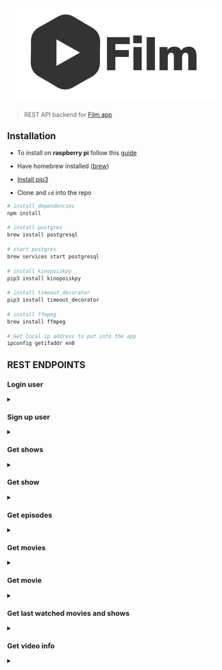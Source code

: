 # <div align="center">![Film](images/logo.png)</div>
> REST API backend for [Film app](https://github.com/balamou/Film)

## Installation 
- To install on **raspberry pi** follow this [guide](/INSTALL_PI.md)

- Have homebrew installed ([brew](https://brew.sh))
- [Install pip3](https://pip.pypa.io/en/stable/installing/)
- Clone and `cd` into the repo

```sh
# install dependencies
npm install

# install postgres
brew install postgresql

# start postgres 
brew services start postgresql

# install kinopoiskpy
pip3 install kinopoiskpy

# install timeout_decorator
pip3 install timeout_decorator

# install ffmpeg
brew install ffmpeg

# Get local ip address to put into the app
ipconfig getifaddr en0
```

## REST ENDPOINTS

### Login user

<details>
    <summary></summary>
Logins a user (if exists) and returns the user's id

* **URL**

    /login/:username

* **Method:**
    
    `GET`
    
* **URL Params**

  **Required:**
 
  `username=[string]`
 
 
* **Success Response:**

    * **Code:** 200 </br>
    **Content:** `{ userId: 12 }`

</details>

### Sign up user

<details>
    <summary></summary>
Creates a user (if doesn't exist) and return new user's id

* **URL**

    /signup/:username

* **Method:**
    
    `GET`
    
* **URL Params**

  **Required:**
 
  `username=[string]`
 
 
* **Success Response:**

    * **Code:** 200 </br>
    **Content:** `{ userId: 12 }`

</details>

### Get shows

<details>
    <summary></summary>
Get a list of shows 

* **URL**

    /shows/:start/:quantity/:language

* **Method:**
    
    `GET`
    
* **URL Params**

  **Required:**
 
  `start=[int]` id of the first show to fetch</br>
  `quantity=[int]` number of shows to fetch after the `start` id</br>
  `language=[string]` can be 'en' (aslo 'english') or 'ru' (also 'russian') </br>
 
* **Success Response:**

    * **Code:** 200 </br>
    **Content:** `{ showData: { id: number, posterURL?: string }[], isLast: boolean } }` </br>
    **Example:** `{ showsData: [{ id: 20, posterURL: "en/shows/rick_and_morty/poster.jpeg" },` </br> `{id: 21, posterURL:"en/shows/south_park/poster.jpeg" }], isLast: true }`

</details>

### Get show

<details>
    <summary></summary>
Get information about a show 

* **URL**

    /show/:showId/:userId

* **Method:**
    
    `GET`
    
* **URL Params**

  **Required:**
 
  `showId=[int]` id of the show</br>
  `userId=[int]` the user id who is watching (this is to get `stopped at` position for each episode) </br>
 
* **Success Response:**

    * **Code:** 200 </br>
    **Content:** 
    ```ts {
    series: {
                id: number, 
                title: string, 
                seasonSelected: number, 
                totalSeasons: number, 
                description?: string, 
                posterURL?: string, 
                lastWatchedEpisode: <SAME_AS_EPISODES>  
            },
    episodes: {
                id: number, 
                episodeNumber: number, 
                seasonNumber: number, 
                videoURL: string, 
                duration: number,
                thumbnailURL?: string,
                title?: string,
                plot?: string,
                stoppedAt?: number
            }[],
    availableSeasons: number[]
    }
    ```
    <details>
        <summary>Example response in YAML:</summary>

    ```yaml
    series:
      id: 20
      title: Рик и Морти
      seasonSelected: 1
      totalSeasons: 4
      description: 'В центре сюжета — школьник по имени Морти и его дедушка Рик. Морти
        — самый обычный мальчик, который ничем не отличается от своих сверстников. А вот
        его дедуля занимается необычными научными исследованиями и зачастую полностью
        неадекватен. Он может в '
      posterURL: en/shows/rick_and_morty/poster.jpeg
      lastWatchedEpisode:
        id: 223
        seriesId: 20
        seasonNumber: 1
        episodeNumber: 1
        videoURL: en/shows/rick_and_morty/S1/E1.mp4
        duration: 1321
        thumbnailURL: en/shows/rick_and_morty/S1/thumbnails/E1.png
        title: Пилотная серия
        plot: 
    episodes:
    - id: 223
      episodeNumber: 1
      seasonNumber: 1
      videoURL: en/shows/rick_and_morty/S1/E1.mp4
      duration: 1321
      thumbnailURL: en/shows/rick_and_morty/S1/thumbnails/E1.png
      title: Пилотная серия
      plot: 
      stoppedAt: 
    - id: 226
      episodeNumber: 2
      seasonNumber: 1
      videoURL: en/shows/rick_and_morty/S1/E2.mp4
      duration: 1318
      thumbnailURL: en/shows/rick_and_morty/S1/thumbnails/E2.png
      title: Пёс-газонокосильщик
      plot: 
      stoppedAt: 
    - id: 227
      episodeNumber: 3
      seasonNumber: 1
      videoURL: en/shows/rick_and_morty/S1/E3.mp4
      duration: 1315
      thumbnailURL: en/shows/rick_and_morty/S1/thumbnails/E3.png
      title: Анатомический парк
      plot: 
      stoppedAt: 
    - id: 228
      episodeNumber: 4
      seasonNumber: 1
      videoURL: en/shows/rick_and_morty/S1/E4.mp4
      duration: 1265
      thumbnailURL: en/shows/rick_and_morty/S1/thumbnails/E4.png
      title: М. Найт Шьямал-Инопланетяне!
      plot: 
      stoppedAt: 
    - id: 229
      episodeNumber: 5
      seasonNumber: 1
      videoURL: en/shows/rick_and_morty/S1/E5.mp4
      duration: 1269
      thumbnailURL: en/shows/rick_and_morty/S1/thumbnails/E5.png
      title: Мисикс и разрушение
      plot: 
      stoppedAt: 
    - id: 230
      episodeNumber: 6
      seasonNumber: 1
      videoURL: en/shows/rick_and_morty/S1/E6.mp4
      duration: 1288
      thumbnailURL: en/shows/rick_and_morty/S1/thumbnails/E6.png
      title: Напиток Рика №9
      plot: 
      stoppedAt: 
    - id: 231
      episodeNumber: 7
      seasonNumber: 1
      videoURL: en/shows/rick_and_morty/S1/E7.mp4
      duration: 1321
      thumbnailURL: en/shows/rick_and_morty/S1/thumbnails/E7.png
      title: Воспитание Газорпазорпа
      plot: 
      stoppedAt: 
    - id: 232
      episodeNumber: 8
      seasonNumber: 1
      videoURL: en/shows/rick_and_morty/S1/E8.mp4
      duration: 1335
      thumbnailURL: en/shows/rick_and_morty/S1/thumbnails/E8.png
      title: Скандалы, Рик и расследования
      plot: 
      stoppedAt: 
    - id: 233
      episodeNumber: 9
      seasonNumber: 1
      videoURL: en/shows/rick_and_morty/S1/E9.mp4
      duration: 1340
      thumbnailURL: en/shows/rick_and_morty/S1/thumbnails/E9.png
      title: Надвигается нечто риканутое
      plot: 
      stoppedAt: 
    - id: 224
      episodeNumber: 10
      seasonNumber: 1
      videoURL: en/shows/rick_and_morty/S1/E10.mp4
      duration: 1347
      thumbnailURL: en/shows/rick_and_morty/S1/thumbnails/E10.png
      title: Близкие риконтакты риковой степени
      plot: 
      stoppedAt: 
    - id: 225
      episodeNumber: 11
      seasonNumber: 1
      videoURL: en/shows/rick_and_morty/S1/E11.mp4
      duration: 1341
      thumbnailURL: en/shows/rick_and_morty/S1/thumbnails/E11.png
      title: Риксованный бизнес
      plot: 
      stoppedAt: 
    availableSeasons:
    - 1
    - 2
    - 3
    ```
    </details>

</details>

### Get episodes

<details>
    <summary></summary>
Returns episodes corresponding to a specific season in a show

* **URL**

    /episodes/:seriesId/:userId/:season

* **Method:**
    
    `GET`
    
* **URL Params**

  **Required:**
 
  `seriesId=[number]` show id </br>
  `userId=[number]` user id (this is used to get `stopped at` position for each episode) </br>
  `season=[number]` season number  
 
* **Success Response:**

    * **Code:** 200 </br>
    **Content:** 
    ```ts
    { 
        id: number;
        episodeNumber: number;
        seasonNumber: number;
        videoURL: string;
        duration: number;
        thumbnailURL?: string;
        title?: string;
        plot?: string;
        stoppedAt?: number; 
    }[]
    ``` 
    <details>
        <summary>Example response in YAML</summary>

    ```yaml
    - id: 223
      episodeNumber: 1
      seasonNumber: 1
      videoURL: en/shows/rick_and_morty/S1/E1.mp4
      duration: 1321
      thumbnailURL: en/shows/rick_and_morty/S1/thumbnails/E1.png
      title: Пилотная серия
      plot: 
      stoppedAt: 
    - id: 226
      episodeNumber: 2
      seasonNumber: 1
      videoURL: en/shows/rick_and_morty/S1/E2.mp4
      duration: 1318
      thumbnailURL: en/shows/rick_and_morty/S1/thumbnails/E2.png
      title: Пёс-газонокосильщик
      plot: 
      stoppedAt: 
    - id: 227
      episodeNumber: 3
      seasonNumber: 1
      videoURL: en/shows/rick_and_morty/S1/E3.mp4
      duration: 1315
      thumbnailURL: en/shows/rick_and_morty/S1/thumbnails/E3.png
      title: Анатомический парк
      plot: 
      stoppedAt: 
    - id: 228
      episodeNumber: 4
      seasonNumber: 1
      videoURL: en/shows/rick_and_morty/S1/E4.mp4
      duration: 1265
      thumbnailURL: en/shows/rick_and_morty/S1/thumbnails/E4.png
      title: М. Найт Шьямал-Инопланетяне!
      plot: 
      stoppedAt: 
    - id: 229
      episodeNumber: 5
      seasonNumber: 1
      videoURL: en/shows/rick_and_morty/S1/E5.mp4
      duration: 1269
      thumbnailURL: en/shows/rick_and_morty/S1/thumbnails/E5.png
      title: Мисикс и разрушение
      plot: 
      stoppedAt: 
    - id: 230
      episodeNumber: 6
      seasonNumber: 1
      videoURL: en/shows/rick_and_morty/S1/E6.mp4
      duration: 1288
      thumbnailURL: en/shows/rick_and_morty/S1/thumbnails/E6.png
      title: Напиток Рика №9
      plot: 
      stoppedAt: 
    - id: 231
      episodeNumber: 7
      seasonNumber: 1
      videoURL: en/shows/rick_and_morty/S1/E7.mp4
      duration: 1321
      thumbnailURL: en/shows/rick_and_morty/S1/thumbnails/E7.png
      title: Воспитание Газорпазорпа
      plot: 
      stoppedAt: 
    - id: 232
      episodeNumber: 8
      seasonNumber: 1
      videoURL: en/shows/rick_and_morty/S1/E8.mp4
      duration: 1335
      thumbnailURL: en/shows/rick_and_morty/S1/thumbnails/E8.png
      title: Скандалы, Рик и расследования
      plot: 
      stoppedAt: 
    - id: 233
      episodeNumber: 9
      seasonNumber: 1
      videoURL: en/shows/rick_and_morty/S1/E9.mp4
      duration: 1340
      thumbnailURL: en/shows/rick_and_morty/S1/thumbnails/E9.png
      title: Надвигается нечто риканутое
      plot: 
      stoppedAt: 
    - id: 224
      episodeNumber: 10
      seasonNumber: 1
      videoURL: en/shows/rick_and_morty/S1/E10.mp4
      duration: 1347
      thumbnailURL: en/shows/rick_and_morty/S1/thumbnails/E10.png
      title: Близкие риконтакты риковой степени
      plot: 
      stoppedAt: 
    - id: 225
      episodeNumber: 11
      seasonNumber: 1
      videoURL: en/shows/rick_and_morty/S1/E11.mp4
      duration: 1341
      thumbnailURL: en/shows/rick_and_morty/S1/thumbnails/E11.png
      title: Риксованный бизнес
      plot: 
      stoppedAt:
    ```

    </details>

</details>


### Get movies

<details>
    <summary></summary>
Returns a list of movies

* **URL**

    /movies/:start/:quantity/:language

* **Method:**
    
    `GET`
    
* **URL Params**

  **Required:**
 
    `start=[int]` id of the first movie to fetch </br>
    `quantity=[int]` number of movies to fetch after the start id </br>
    `language=[string]` can be 'en' (aslo 'english') or 'ru' (also 'russian') 
 
* **Success Response:**

    * **Code:** 200 </br>
    **Content:** `{ movies: { id: number, posterURL?: string }[], isLast: boolean }`

</details>

### Get movie

<details>
    <summary></summary>
Get movie information based on id

* **URL**

    /movie/:movieId/:userId

* **Method:**
    
    `GET`
    
* **URL Params**

  **Required:**
 
  `movieId=[number]` </br>
  `userId=[number]`
 
* **Success Response:**

    * **Code:** 200 </br>
    **Content:**

    ```ts
    {
        id: number;
        title: string;
        duration: number;
        videoURL: string;
        description?: string;
        poster?: string;
        stoppedAt?: number;
    }
    ```

</details>

### Get last watched movies and shows

<details>
    <summary></summary>
Get last watched movies or shows

* **URL**

    /watched/:userid

* **Method:**
    
    `GET`
    
* **URL Params**

  **Required:**
 
  `userId=[number]`
 
* **Success Response:**

    * **Code:** 200 </br>
    **Content:**

    ```ts
    ({
        id: number; // movie id
        duration: number;
        stoppedAt: number;
        label: string;
        videoURL: string;
        type: 'movie';
        posterURL?: string;
    } |  {
        id: number; // show id
        duration: number;
        stoppedAt: number;
        label: string;
        videoURL: string;
        type: 'show';
        showId: number;
        posterURL?: string;
    })[]
    ```

</details>


### Get video info

<details>
    <summary></summary>
Get video info such as when to skip intro or move to the next episode

* **URL**

    /video_info/:episodeId

* **Method:**
    
    `GET`
    
* **URL Params**

  **Required:**
 
  `episodeId=[number]`
 
* **Success Response:**

    * **Code:** 200 </br>
    **Content:**

    ```ts
    {
        name: string; // name displayed on the label: 'Skip intro'/'Skip to end scene' or 'Next episode'
        action: 'skip' | 'next episode';
        from: number; // timestamp at which to display the block
        to?: number; // end timestamp to skip to (this is nil for next episode)
    }[]
    ```

</details>